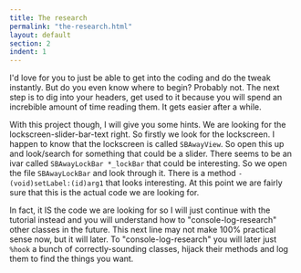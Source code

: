 ```yaml
---
title: The research
permalink: "the-research.html"
layout: default
section: 2
indent: 1
---
```


I'd love for you to just be able to get into the coding and do the tweak instantly. But do you even know where to begin? Probably not. The next step is to dig into your headers, get used to it because you will spend an increbible amount of time reading them. It gets easier after a while.

With this project though, I will give you some hints. We are looking for the lockscreen-slider-bar-text right. So firstly we look for the lockscreen. I happen to know that the lockscreen is called `SBAwayView`. So open this up and look/search for something that could be a slider. There seems to be an ivar called `SBAwayLockBar *_lockBar` that could be interesting. So we open the file `SBAwayLockBar` and look through it. There is a method `- (void)setLabel:(id)arg1` that looks interesting. At this point we are fairly sure that this is the actual code we are looking for. 

In fact, it IS the code we are looking for so I will just continue with the tutorial instead and you will understand how to "console-log-research" other classes in the future. This next line may not make 100% practical sense now, but it will later. To "console-log-research" you will later just `%hook` a bunch of correctly-sounding classes, hijack their methods and log them to find the things you want.